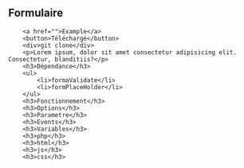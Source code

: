  <h2>Formulaire</h2>

        <a href="">Example</a>
        <button>Téléchargé</button>
        <div>git clone</div>
        <p>Lorem ipsum, dolor sit amet consectetur adipisicing elit. Consectetur, blanditiis?</p>
        <h3>Dépendance</h3>
        <ul>
            <li>formaValidate</li>
            <li>formPlaceHolder</li>
        </ul>
        <h3>Fonctionnement</h3>
        <h3>Options</h3>
        <h3>Parametre</h3>
        <h3>Events</h3>
        <h3>Variables</h3>
        <h3>php</h3>
        <h3>html</h3>
        <h3>js</h3>
        <h3>css</h3>